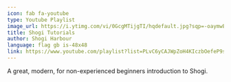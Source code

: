 ```yaml
---
icon: fab fa-youtube
type: Youtube Playlist
image_url: https://i.ytimg.com/vi/0GcgMTijgTI/hqdefault.jpg?sqp=-oaymwEXCNACELwBSFryq4qpAwkIARUAAIhCGAE=&rs=AOn4CLBH5GNNhlKjIV9fYbspQWfnZaStcQ
title: Shogi Tutorials
author: Shogi Harbour
language: flag gb is-48x48
link: https://www.youtube.com/playlist?list=PLvC6yCAJWpZoH4KIczbOefeP9svnylZ-G
---
```


A great, modern, for non-experienced beginners introduction to Shogi.

